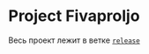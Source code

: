 # Project Fivaproljo
Весь проект лежит в ветке [`release`](https://github.com/TheSecondThread/ProjectFivaproljo/tree/release)
